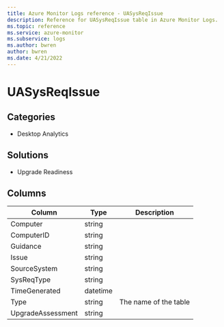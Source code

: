 ```yaml
---
title: Azure Monitor Logs reference - UASysReqIssue
description: Reference for UASysReqIssue table in Azure Monitor Logs.
ms.topic: reference
ms.service: azure-monitor
ms.subservice: logs
ms.author: bwren
author: bwren
ms.date: 4/21/2022
---
```


# UASysReqIssue

 

## Categories

- Desktop Analytics
## Solutions

- Upgrade Readiness




## Columns

| Column | Type | Description |
| --- | --- | --- |
| Computer | string |  |
| ComputerID | string |  |
| Guidance | string |  |
| Issue | string |  |
| SourceSystem | string |  |
| SysReqType | string |  |
| TimeGenerated | datetime |  |
| Type | string | The name of the table |
| UpgradeAssessment | string |  |

